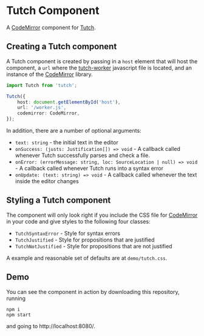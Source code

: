 Tutch Component
===============
A [CodeMirror](https://codemirror.net/) component for [Tutch](https://github.com/retutch/tutch).

Creating a Tutch component
--------------------------
A Tutch component is created by passing in a `host` element that will host the component, a `url` where the [tutch-worker](https://github.com/retutch/tutch-worker) javascript file is located, and an instance of the [CodeMirror](https://codemirror.net/) library.

``` typescript
import Tutch from 'tutch';

Tutch({
    host: document.getElementById('host'),
    url: '/worker.js',
    codemirror: CodeMirror,
});
```

In addition, there are a number of optional arguments:

 - `text: string` - the initial text in the editor
 - `onSuccess: (justs: Justification[]) => void` - A callback called whenever Tutch successfully parses and check a file.
 - `onError: (errorMessage: string, loc: SourceLocation | null) => void` - A callback called whenever Tutch runs into a syntax error
 - `onUpdate: (text: string) => void` - A callback called whenever the text inside the editor changes

Styling a Tutch component
-------------------------
The component will only look right if you include the CSS file for [CodeMirror](https://codemirror.net/) in your code and give styles to the following four classes:

 - `TutchSyntaxError` - Style for syntax errors
 - `TutchJustified` - Style for propositions that are justified
 - `TutchNotJustified` - Style for propositions that are not justified

A example and reasonable set of defaults are at `demo/tutch.css`.

Demo
----
You can see the component in action by downloading this repository, running

``` shell
npm i
npm start
```

and going to http://localhost:8080/.